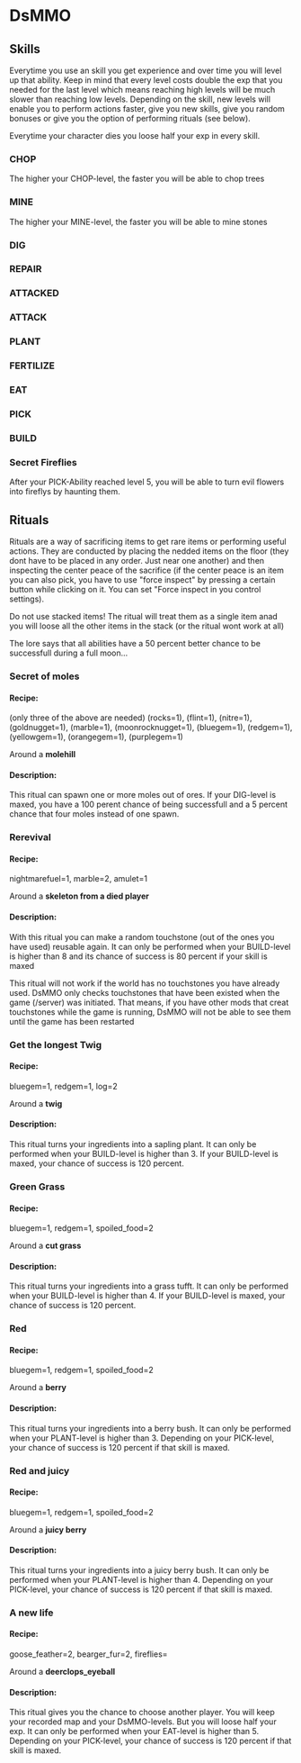 # DsMMO


## Skills
Everytime you use an skill you get experience and over time you will level up that ability.
Keep in mind that every level costs double the exp that you needed for the last level which means reaching high levels will be much slower than reaching low levels.
Depending on the skill, new levels will enable you to perform actions faster, give you new skills, give you random bonuses or give you the option of performing rituals (see below).

Everytime your character dies you loose half your exp in every skill.


### CHOP
The higher your CHOP-level, the faster you will be able to chop trees

### MINE
The higher your MINE-level, the faster you will be able to mine stones
### DIG

### REPAIR
### ATTACKED
### ATTACK
### PLANT
### FERTILIZE
### EAT
### PICK
### BUILD


### Secret Fireflies
After your PICK-Ability reached level 5, you will be able to turn evil flowers into fireflys by haunting them.


## Rituals
Rituals are a way of sacrificing items to get rare items or performing useful actions.
They are conducted by placing the nedded items on the floor (they dont have to be placed in any order. Just near one another) and then inspecting the center peace of the sacrifice
(if the center peace is an item you can also pick, you have to use "force inspect" by pressing a certain button while clicking on it. You can set "Force inspect in you control settings).

Do not use stacked items!
The ritual will treat them as a single item anad you will loose all the other items in the stack (or the ritual wont work at all)



The lore says that all abilities have a 50 percent better chance to be successfull during a full moon...

### Secret of moles
#### Recipe:
(only three of the above are needed)
(rocks=1), (flint=1), (nitre=1), (goldnugget=1), (marble=1), (moonrocknugget=1), (bluegem=1), (redgem=1), (yellowgem=1), (orangegem=1), (purplegem=1)

Around a **molehill**

#### Description:
This ritual can spawn one or more moles out of ores.
If your DIG-level is maxed, you have a 100 perent chance of being successfull and a 5 percent chance that four moles instead of one spawn.


### Rerevival
#### Recipe:
nightmarefuel=1, marble=2, amulet=1

Around a **skeleton from a died player**

#### Description:
With this ritual you can make a random touchstone (out of the ones you have used) reusable again.
It can only be performed when your BUILD-level is higher than 8 and its chance of success is 80 percent if your skill is maxed

This ritual will not work if the world has no touchstones you have already used.
DsMMO only checks touchstones that have been existed when the game (/server) was initiated. That means, if you have other mods that creat touchstones while the game is running, DsMMO will not be able to see them until the game has been restarted


### Get the longest Twig
#### Recipe:
bluegem=1, redgem=1, log=2

Around a **twig**

#### Description:
This ritual turns your ingredients into a sapling plant.
It can only be performed when your BUILD-level is higher than 3.
If your BUILD-level is maxed, your chance of success is 120 percent.


### Green Grass
#### Recipe:
bluegem=1, redgem=1, spoiled_food=2

Around a **cut grass**

#### Description:
This ritual turns your ingredients into a grass tufft.
It can only be performed when your BUILD-level is higher than 4.
If your BUILD-level is maxed, your chance of success is 120 percent.


### Red
#### Recipe:
bluegem=1, redgem=1, spoiled_food=2

Around a **berry**

#### Description:
This ritual turns your ingredients into a berry bush.
It can only be performed when your PLANT-level is higher than 3.
Depending on your PICK-level, your chance of success is 120 percent if that skill is maxed.


### Red and juicy
#### Recipe:
bluegem=1, redgem=1, spoiled_food=2

Around a **juicy berry**

#### Description:
This ritual turns your ingredients into a juicy berry bush.
It can only be performed when your PLANT-level is higher than 4.
Depending on your PICK-level, your chance of success is 120 percent if that skill is maxed.


### A new life
#### Recipe:
goose_feather=2, bearger_fur=2, fireflies=

Around a **deerclops_eyeball**

#### Description:
This ritual gives you the chance to choose another player. You will keep your recorded map and your DsMMO-levels.
But you will loose half your exp.
It can only be performed when your EAT-level is higher than 5.
Depending on your PICK-level, your chance of success is 120 percent if that skill is maxed.